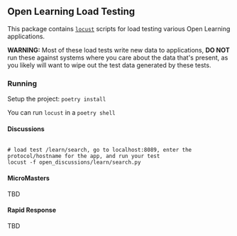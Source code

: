 Open Learning Load Testing
---

This package contains [`locust`](https://locust.io/) scripts for load testing various Open Learning applications.

**WARNING:** Most of these load tests write new data to applications, **DO NOT** run these against systems where you care about the data that's present, as you likely will want to wipe out the test data generated by these tests.


### Running

Setup the project: `poetry install`

You can run `locust` in a `poetry shell`

#### Discussions


```shell

# load test /learn/search, go to localhost:8089, enter the protocol/hostname for the app, and run your test
locust -f open_discussions/learn/search.py
```

#### MicroMasters

TBD

#### Rapid Response

TBD
